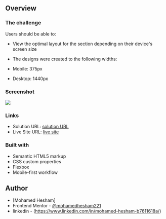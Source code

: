 ## Overview

### The challenge

Users should be able to:

- View the optimal layout for the section depending on their device's screen size
- The designs were created to the following widths:

- Mobile: 375px
- Desktop: 1440px



### Screenshot

![](./screenshot.jpg)

### Links

- Solution URL: [solution URL](https://www.frontendmentor.io/solutions/html-css-vkBxv70u1)
- Live Site URL: [live site](https://mohamedhesham221.github.io/social-proof-section-master/)

### Built with

- Semantic HTML5 markup
- CSS custom properties
- Flexbox
- Mobile-first workflow

## Author

- [Mohamed Hesham]
- Frontend Mentor - [@mohamedhesham221](https://www.frontendmentor.io/profile/mohamedhesham221)
- linkedin - (https://www.linkedin.com/in/mohamed-hesham-b7611618a/)

